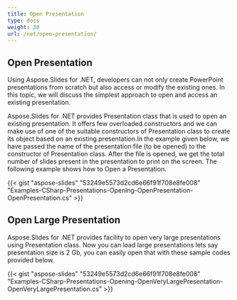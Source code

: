 ```yaml
---
title: Open Presentation
type: docs
weight: 30
url: /net/open-presentation/
---
```


## **Open Presentation**
Using Aspose.Slides for .NET, developers can not only create PowerPoint presentations from scratch but also access or modify the existing ones. In this topic, we will discuss the simplest approach to open and access an existing presentation.

Aspose.Slides for .NET provides Presentation class that is used to open an existing presentation. It offers few overloaded constructors and we can make use of one of the suitable constructors of Presentation class to create its object based on an existing presentation.In the example given below, we have passed the name of the presentation file (to be opened) to the constructor of Presentation class. After the file is opened, we get the total number of slides present in the presentation to print on the screen. The following example shows how to Open a Presentation.



{{< gist "aspose-slides" "53249e5573d2cd6e66f91f708e8fe008" "Examples-CSharp-Presentations-Opening-OpenPresentation-OpenPresentation.cs" >}}
## **Open Large Presentation**
Aspose.Slides for .NET provides facility to open very large presentations using Presentation class. Now you can load large presentations lets say presentation size is 2 Gb, you can easily open that with these sample codes provided below.



{{< gist "aspose-slides" "53249e5573d2cd6e66f91f708e8fe008" "Examples-CSharp-Presentations-Opening-OpenVeryLargePresentation-OpenVeryLargePresentation.cs" >}}
